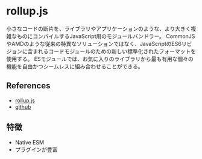 # rollup.js

小さなコードの断片を、ライブラリやアプリケーションのような、より大きく複雑なものにコンパイルするJavaScript用のモジュールバンドラー。
CommonJSやAMDのような従来の特異なソリューションではなく、JavaScriptのES6リビジョンに含まれるコードモジュールのための新しい標準化されたフォーマットを使用する。
ESモジュールでは、お気に入りのライブラリから最も有用な個々の機能を自由かつシームレスに組み合わせることができる。

## References

- [rollup.js](https://rollupjs.org/)
- [github](https://github.com/rollup/rollup)

## 特徴

- Native ESM
- プラグインが豊富
